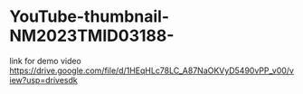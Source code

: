 # YouTube-thumbnail-NM2023TMID03188-
link for demo video 
https://drive.google.com/file/d/1HEqHLc78LC_A87NaOKVyD5490vPP_v00/view?usp=drivesdk
